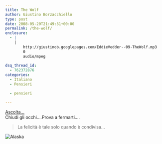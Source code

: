```yaml
---
title: The Wolf
author: Giustino Borzacchiello
type: post
date: 2008-05-20T21:49:51+00:00
permalink: /the-wolf/
enclosure:
  - |
    |
        http://giustinob.googlepages.com/EddieVedder--09-TheWolf.mp3
        0
        audio/mpeg
        
dsq_thread_id:
  - 762372876
categories:
  - Italiano
  - Pensieri

  - pensieri

---
```

[Ascolta&#8230;][1]  
Chiudi gli occhi&#8230;.Prova a fermarti&#8230;.

> La felicità è tale solo quando è condivisa&#8230;

<img src="https://i0.wp.com/v1.giustino.blog/wp-content/uploads/2008/05/alaska22.jpg?w=1100" alt="Alaska" data-recalc-dims="1" />

 [1]: http://giustinob.googlepages.com/EddieVedder--09-TheWolf.mp3